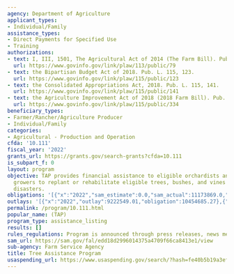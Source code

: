 ```yaml
---
agency: Department of Agriculture
applicant_types:
- Individual/Family
assistance_types:
- Direct Payments for Specified Use
- Training
authorizations:
- text: I, III, 1501, The Agricultural Act of 2014 (The Farm Bill). Pub. L. 113, 79.
  url: https://www.govinfo.gov/link/plaw/113/public/79
- text: the Bipartisan Budget Act of 2018. Pub. L. 115, 123.
  url: https://www.govinfo.gov/link/plaw/115/public/123
- text: the Consolidated Appropriations Act, 2018. Pub. L. 115, 141.
  url: https://www.govinfo.gov/link/plaw/115/public/141
- text: the Agriculture Improvement Act of 2018 (2018 Farm Bill). Pub. L. 115, 334.
  url: https://www.govinfo.gov/link/plaw/115/public/334
beneficiary_types:
- Farmer/Rancher/Agriculture Producer
- Individual/Family
categories:
- Agricultural - Production and Operation
cfda: '10.111'
fiscal_year: '2022'
grants_url: https://grants.gov/search-grants?cfda=10.111
is_subpart_f: 0
layout: program
objective: TAP provides financial assistance to eligible orchardists and nursery tree
  growers to replant or rehabilitate eligible trees, bushes, and vines lost by natural
  disasters.
obligations: '[{"x":"2022","sam_estimate":0.0,"sam_actual":11173869.0,"usa_spending_actual":10454685.27},{"x":"2023","sam_estimate":11390000.0,"sam_actual":0.0,"usa_spending_actual":15453928.77},{"x":"2024","sam_estimate":17623000.0,"sam_actual":0.0,"usa_spending_actual":21140133.29}]'
outlays: '[{"x":"2022","outlay":9222549.01,"obligation":10454685.27},{"x":"2023","outlay":15445004.63,"obligation":15453928.77},{"x":"2024","outlay":15608743.26,"obligation":21140133.29}]'
permalink: /program/10.111.html
popular_name: (TAP)
program_type: assistance_listing
results: []
rules_regulations: Program is announced through press releases, news media, and newsletters.
sam_url: https://sam.gov/fal/edd18d2996014375a4709f66ca8413e1/view
sub-agency: Farm Service Agency
title: Tree Assistance Program
usaspending_url: https://www.usaspending.gov/search/?hash=fe40b5b19a3efeb320cd38306b874179
---
```

